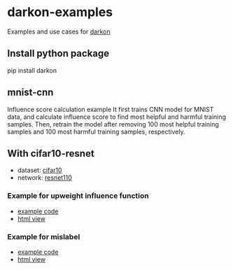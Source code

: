 # darkon-examples
Examples and use cases for [darkon](https://github.com/darkonhub/darkon)

## Install python package
pip install darkon

## mnist-cnn
Influence score calculation example
It first trains CNN model for MNIST data, and calculate influence score to find most helpful and harmful training samples.
Then, retrain the model after removing 100 most helpful training samples and 100 most harmful training samples, respectively.

## With cifar10-resnet
* dataset: [cifar10](https://www.cs.toronto.edu/~kriz/cifar.html)
* network: [resnet110](https://github.com/wenxinxu/resnet-in-tensorflow)

### Example for upweight influence function
* [example code](https://github.com/darkonhub/darkon-examples/blob/master/cifar10-resnet/influence_cifar10_resnet.ipynb)
* [html view](http://nbviewer.jupyter.org/github/darkonhub/darkon-examples/blob/master/cifar10-resnet/influence_cifar10_resnet.ipynb)

### Example for mislabel
* [example code](https://github.com/darkonhub/darkon-examples/blob/master/cifar10-resnet/influence_cifar10_resnet_mislabel.ipynb)
* [html view](http://nbviewer.jupyter.org/github/darkonhub/darkon-examples/blob/master/cifar10-resnet/influence_cifar10_resnet_mislabel.ipynb)


